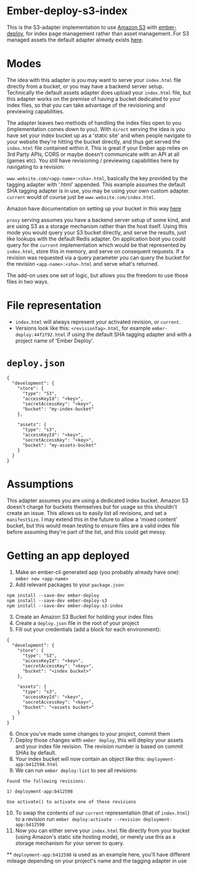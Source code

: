 # Ember-deploy-s3-index

This is the S3-adapter implementation to use [Amazon S3](http://aws.amazon.com/s3) with
[ember-deploy](https://github.com/levelbossmike/ember-deploy), for index page management rather than asset management. For S3 managed assets the default adapter already exists [here](https://github.com/LevelbossMike/ember-deploy-s3).

# Modes

The idea with this adapter is you may want to serve your `index.html` file directly from a bucket, or you may have a backend server setup. Technically the default assets adapter does upload your `index.html` file, but this adapter works on the premise of having a bucket dedicated to your index files, so that you can take advantage of the revisioning and previewing capabilities. 

The adapter leaves two methods of handling the index files open to you (implementation comes down to you). With `direct` serving the idea is you have set your index bucket up as a 'static site' and when people navigate to your website they're hitting the bucket directly, and thus get served the `index.html` file contained within it. This is great if your Ember app relies on 3rd Party APIs, CORS or maybe doesn't communicate with an API at all (games etc). You still have revisioning / previewing capabilities here by navigating to a revision: 

`www.website.com/<app-name>:<sha>.html`, basically the key provided by the tagging adapter with '.html' appended. This example assumes the default SHA tagging adapter is in use, you may be using your own custom adapter. `current` would of course just be `www.website.com/index.html`. 

Amazon have documentation on setting up your bucket in this way [here](http://docs.aws.amazon.com/AmazonS3/latest/dev/WebsiteHosting.html) 

`proxy` serving assumes you have a backend server setup of some kind, and are using S3 as a storage mechanism rather than the host itself. Using this mode you would query your S3 bucket directly, and serve the results, just like lookups with the default Redis adapter. On application boot you could query for the `current` implementation which would be that represented by `index.html`, store this in memory, and serve on consequent requests. If a revision was requested via a query parameter you can query the bucket for the revision `<app-name>:<sha>.html` and serve what's returned.

The add-on uses one set of logic, but allows you the freedom to use those files in two ways. 

# File representation

- `index.html` will always represent your activated revision, or `current`.
- Versions look like this: `<revisionTag>.html`, for example `ember-deploy:44f2f92.html` if using the default SHA tagging adapter and with a project name of 'Ember Deploy'.  

# `deploy.json`

```
{
  "development": {
    "store": {
      "type": "S3",
      "accessKeyId": "<key>",
      "secretAccessKey": "<key>",
      "bucket": "my-index-bucket"
    },

    "assets": {
      "type": "s3",
      "accessKeyId": "<key>",
      "secretAccessKey": "<key>",
      "bucket": "my-assets-bucket"
    }
  }
}
``` 

# Assumptions 

This adapter assumes you are using a dedicated index bucket. Amazon S3 doesn't charge for buckets themselves but for usage so this shouldn't create an issue. This allows us to easily list all revisions, and set a `manifestSize`. I may extend this in the future to allow a 'mixed content' bucket, but this would mean testing to ensure files are a valid index file before assuming they're part of the list, and this could get messy.

# Getting an app deployed

1) Make an ember-cli generated app (you probably already have one): `ember new <app-name>`
2) Add relevant packages to your `package.json`:

```
npm install --save-dev ember-deploy
npm install --save-dev ember-deploy-s3
npm install --save-dev ember-deploy-s3-index
```

3) Create an Amazon S3 Bucket for holding your index files 
4) Create a `deploy.json` file in the root of your project
5) Fill out your credentials (add a block for each environment):

```
{
  "development": {
    "store": {
      "type": "S3",
      "accessKeyId": "<key>",
      "secretAccessKey": "<key>",
      "bucket": "<index bucket>"
    },

    "assets": {
      "type": "s3",
      "accessKeyId": "<key>",
      "secretAccessKey": "<key>",
      "bucket": "<assets bucket>"
    }
  }
}
```

6) Once you've made some changes to your project, commit them
7) Deploy those changes with `ember deploy`, this will deploy your assets and your index file revision. The revision number is based on commit SHAs by default.
8) Your index bucket will now contain an object like this: `deployment-app:b412598.html`
9) We can run `ember deploy:list` to see all revisions:

```
Found the following revisions:

1) deployment-app:b412598

Use activate() to activate one of these revisions
``` 

10) To swap the contents of our `current` representation (that of `index.html`) to a revision run `ember deploy:activate --revision deployment-app:b412598`
11) Now you can either serve your `index.html` file directly from your bucket (using Amazon's static site hosting mode), or merely use this as a storage mechanism for your server to query.

** `deployment-app:b412598` is used as an example here, you'll have different mileage depending on your project's name and the tagging adapter in use





